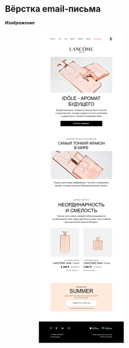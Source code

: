 # Вёрстка email-письма

##### Изображение
<p align="center">
  <img src="https://github.com/AlexDyatlov/Email-Lancome/blob/master/readme.png">
</p>